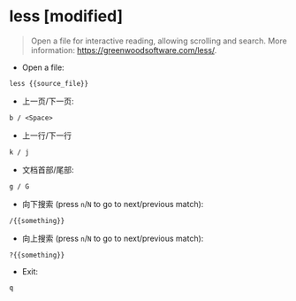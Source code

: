 # less [modified]

> Open a file for interactive reading, allowing scrolling and search.
> More information: <https://greenwoodsoftware.com/less/>.

- Open a file:

`less {{source_file}}`

- 上一页/下一页:

`b / <Space>`

- 上一行/下一行

`k / j`

- 文档首部/尾部:

`g / G`

- 向下搜索 (press `n`/`N` to go to next/previous match):

`/{{something}}`

- 向上搜索 (press `n`/`N` to go to next/previous match):

`?{{something}}`

- Exit:

`q`
